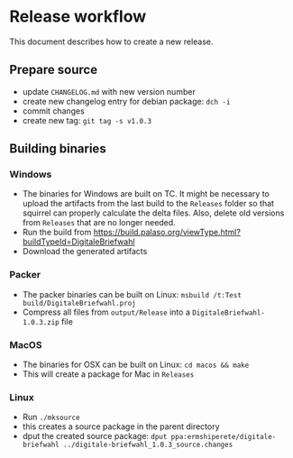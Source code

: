 # Release workflow

This document describes how to create a new release.

## Prepare source

- update `CHANGELOG.md` with new version number
- create new changelog entry for debian package: `dch -i`
- commit changes
- create new tag: `git tag -s v1.0.3`

## Building binaries

### Windows

- The binaries for Windows are built on TC. It might be necessary to upload the artifacts from the last
  build to the `Releases` folder so that squirrel can properly calculate the delta files. Also, delete
  old versions from `Releases` that are no longer needed.
- Run the build from https://build.palaso.org/viewType.html?buildTypeId=DigitaleBriefwahl
- Download the generated artifacts

### Packer

- The packer binaries can be built on Linux: `msbuild /t:Test build/DigitaleBriefwahl.proj`
- Compress all files from `output/Release` into a `DigitaleBriefwahl-1.0.3.zip` file

### MacOS

- The binaries for OSX can be built on Linux: `cd macos && make`
- This will create a package for Mac in `Releases`

### Linux

- Run `./mksource`
- this creates a source package in the parent directory
- dput the created source package:
  `dput ppa:ermshiperete/digitale-briefwahl ../digitale-briefwahl_1.0.3_source.changes`
